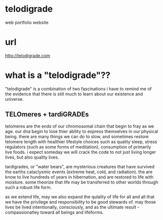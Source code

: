 # telodigrade
web portfolio website

# url
http://telodigrade.com

# what is a "telodigrade"??

"telodigrade" is a combination of two fascinations i have to remind me of the evidence that there is still much to learn about our existence and universe.

## TELOmeres + tardiGRADEs

telomeres are the ends of our chromosomal chain that begin to fray as we age.  our dna begin to lose thier ability to express themselves in our physical being.  there are many things we can do to slow, and sometimes restore telomere length with healthier lifestyle choices such as quality sleep, stress regulators (such as some forms of meditation), consumption of primarily live foods.  i expect someday we will crack the code to not just living longer lives, but also quality lives.

tardigrades, or "water bears", are mysterious creatures that have survived the earths cataclysmic events (extreme heat, cold, and radiation).  the are know to live hundreds of years in hibernation, and are restored to life with moisture.  some theorize that life may be transferred to other worlds through such a robust life form.

as we extend life, may we also expand the qulality of life for all and all that we have the privilege and responsibility to be good stewards of.  may those lives be lived intentionally, consciously, and as the ultimate result - compassionatley toward all beings and lifeforms.
